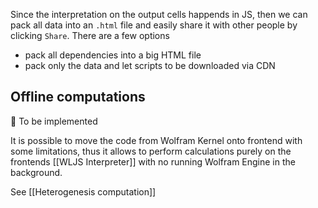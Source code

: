 Since the interpretation on the output cells happends in JS, then we can pack all data into an `.html` file and easily share it with other people by clicking `Share`. There are a few options

- pack all dependencies into a big HTML file
- pack only the data and let scripts to be downloaded via CDN

## Offline computations
🚧  To be implemented

It is possible to move the code from Wolfram Kernel onto frontend with some limitations, thus it allows to perform calculations purely on the frontends [[WLJS Interpreter]] with no running Wolfram Engine in the background.

See [[Heterogenesis computation]]
